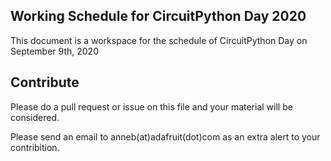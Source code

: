 ## Working Schedule for CircuitPython Day 2020

This document is a workspace for the schedule of CircuitPython Day on September 9th, 2020




## Contribute

Please do a pull request or issue on this file and your material will be considered. 

Please send an email to anneb(at)adafruit(dot)com  as an extra alert to your contribition.
